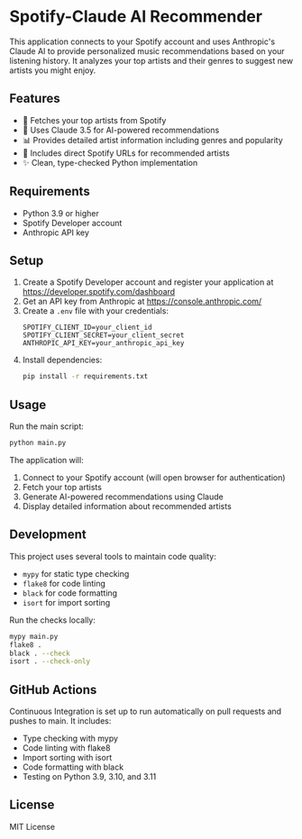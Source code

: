 # Spotify-Claude AI Recommender

This application connects to your Spotify account and uses Anthropic's Claude AI to provide personalized music recommendations based on your listening history. It analyzes your top artists and their genres to suggest new artists you might enjoy.

## Features

- 🎵 Fetches your top artists from Spotify
- 🤖 Uses Claude 3.5 for AI-powered recommendations
- 📊 Provides detailed artist information including genres and popularity
- 🔗 Includes direct Spotify URLs for recommended artists
- ✨ Clean, type-checked Python implementation

## Requirements

- Python 3.9 or higher
- Spotify Developer account
- Anthropic API key

## Setup

1. Create a Spotify Developer account and register your application at https://developer.spotify.com/dashboard
2. Get an API key from Anthropic at https://console.anthropic.com/
3. Create a `.env` file with your credentials:
   ```env
   SPOTIFY_CLIENT_ID=your_client_id
   SPOTIFY_CLIENT_SECRET=your_client_secret
   ANTHROPIC_API_KEY=your_anthropic_api_key
   ```
4. Install dependencies:
   ```bash
   pip install -r requirements.txt
   ```

## Usage

Run the main script:
```bash
python main.py
```

The application will:
1. Connect to your Spotify account (will open browser for authentication)
2. Fetch your top artists
3. Generate AI-powered recommendations using Claude
4. Display detailed information about recommended artists

## Development

This project uses several tools to maintain code quality:

- `mypy` for static type checking
- `flake8` for code linting
- `black` for code formatting
- `isort` for import sorting

Run the checks locally:
```bash
mypy main.py
flake8 .
black . --check
isort . --check-only
```

## GitHub Actions

Continuous Integration is set up to run automatically on pull requests and pushes to main. It includes:
- Type checking with mypy
- Code linting with flake8
- Import sorting with isort
- Code formatting with black
- Testing on Python 3.9, 3.10, and 3.11

## License

MIT License
